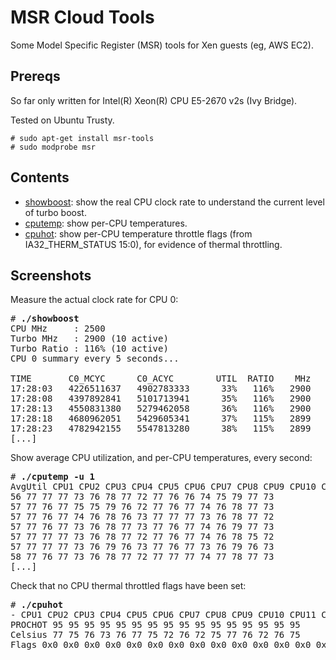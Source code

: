 MSR Cloud Tools
===============

Some Model Specific Register (MSR) tools for Xen guests (eg, AWS EC2).

## Prereqs

So far only written for Intel(R) Xeon(R) CPU E5-2670 v2s (Ivy Bridge).

Tested on Ubuntu Trusty.

```
# sudo apt-get install msr-tools
# sudo modprobe msr
```

## Contents

- [showboost](showboost): show the real CPU clock rate to understand the current level of turbo boost.
- [cputemp](cputemp): show per-CPU temperatures.
- [cpuhot](cpuhot): show per-CPU temperature throttle flags (from IA32_THERM_STATUS 15:0), for evidence of thermal throttling.

## Screenshots

Measure the actual clock rate for CPU 0:

<pre>
# <b>./showboost</b>
CPU MHz     : 2500
Turbo MHz   : 2900 (10 active)
Turbo Ratio : 116% (10 active)
CPU 0 summary every 5 seconds...

TIME       C0_MCYC      C0_ACYC        UTIL  RATIO    MHz
17:28:03   4226511637   4902783333      33%   116%   2900
17:28:08   4397892841   5101713941      35%   116%   2900
17:28:13   4550831380   5279462058      36%   116%   2900
17:28:18   4680962051   5429605341      37%   115%   2899
17:28:23   4782942155   5547813280      38%   115%   2899
[...]
</pre>

Show average CPU utilization, and per-CPU temperatures, every second:

<pre>
# <b>./cputemp -u 1</b>
AvgUtil CPU1 CPU2 CPU3 CPU4 CPU5 CPU6 CPU7 CPU8 CPU9 CPU10 CPU11 CPU12 CPU13 CPU14 CPU15 CPU16
56 77 77 77 73 76 78 77 72 77 76 76 74 75 79 77 73
57 77 76 77 75 75 79 76 72 77 76 77 74 76 78 77 73
57 77 76 77 74 76 78 76 73 77 77 77 73 76 78 77 72
57 77 76 77 73 76 78 77 73 77 76 77 74 76 79 77 73
57 77 77 77 73 76 78 77 72 77 76 77 74 76 78 75 72
57 77 77 77 73 76 79 76 73 77 76 77 73 76 79 76 73
58 77 76 77 73 76 78 77 72 77 77 77 74 77 78 77 73
[...]
</pre>

Check that no CPU thermal throttled flags have been set:

<pre>
# <b>./cpuhot</b>
- CPU1 CPU2 CPU3 CPU4 CPU5 CPU6 CPU7 CPU8 CPU9 CPU10 CPU11 CPU12 CPU13 CPU14 CPU15 CPU16
PROCHOT 95 95 95 95 95 95 95 95 95 95 95 95 95 95 95 95
Celsius 77 75 76 73 76 77 75 72 76 72 75 77 76 72 76 75
Flags 0x0 0x0 0x0 0x0 0x0 0x0 0x0 0x0 0x0 0x0 0x0 0x0 0x0 0x0 0x0 0x0
</pre>
